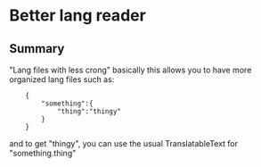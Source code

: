 # Better lang reader

## Summary

"Lang files with less crong"
basically this allows you to have more organized lang files such as:
```json:
    {
        "something":{
            "thing":"thingy"
        }   
    }
```
and to get "thingy", you can use the usual TranslatableText for "something.thing"
